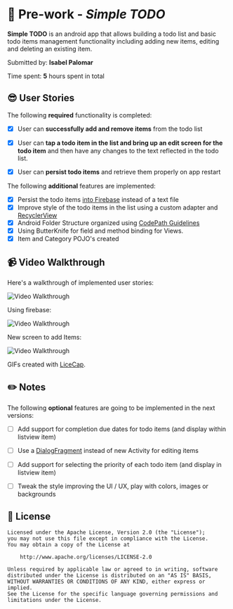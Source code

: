 # :iphone: Pre-work - *Simple TODO*  

**Simple TODO** is an android app that allows building a todo list and basic todo items management functionality including adding new items, editing and deleting an existing item.

Submitted by: **Isabel Palomar**

Time spent: **5** hours spent in total

## :sunglasses: User Stories

The following **required** functionality is completed:

* [x] User can **successfully add and remove items** from the todo list
* [x] User can **tap a todo item in the list and bring up an edit screen for the todo item** and then have any changes to the text reflected in the todo list.
* [x] User can **persist todo items** and retrieve them properly on app restart


The following **additional** features are implemented:

* [x] Persist the todo items [into Firebase](https://www.firebase.com/docs/android/guide/) instead of a text file
* [x] Improve style of the todo items in the list using a custom adapter and [RecyclerView](https://github.com/firebase/firebaseui-android)
* [x] Android Folder Structure organized using [CodePath Guidelines](https://guides.codepath.com/android/Organizing-your-Source-Files)
* [x] Using ButterKnife for field and method binding for Views. 
* [x] Item and Category POJO's created

## :video_camera: Video Walkthrough 

Here's a walkthrough of implemented user stories:

<img src='http://i.imgur.com/QIj1LpA.gif' title='Video Walkthrough' width='' alt='Video Walkthrough' />

Using firebase:

<img src='http://i.imgur.com/cRhMyNz.gif' title='Video Walkthrough Firebase' width='' alt='Video Walkthrough' />

New screen to add Items:

<img src='http://i.imgur.com/ChZJrk2.gif' title='Video Walkthrough screen add items' width='' alt='Video Walkthrough' />

GIFs created with [LiceCap](http://www.cockos.com/licecap/).


## :pencil2: Notes

The following **optional** features are going to be implemented in the next versions:

* [ ] Add support for completion due dates for todo items (and display within listview item)
* [ ] Use a [DialogFragment](http://guides.codepath.com/android/Using-DialogFragment) instead of new Activity for editing items
* [ ] Add support for selecting the priority of each todo item (and display in listview item)
* [ ] Tweak the style improving the UI / UX, play with colors, images or backgrounds



## :information_desk_person: License


    Licensed under the Apache License, Version 2.0 (the "License");
    you may not use this file except in compliance with the License.
    You may obtain a copy of the License at

        http://www.apache.org/licenses/LICENSE-2.0

    Unless required by applicable law or agreed to in writing, software
    distributed under the License is distributed on an "AS IS" BASIS,
    WITHOUT WARRANTIES OR CONDITIONS OF ANY KIND, either express or implied.
    See the License for the specific language governing permissions and
    limitations under the License.
